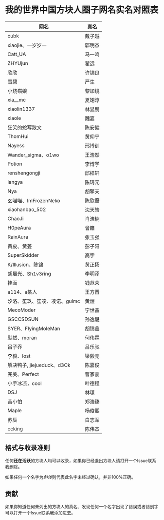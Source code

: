 # 我的世界中国方块人圈子网名实名对照表

| 网名 | 真名 |
| --- | --- |
| cubk | 戴子越 |
| xiaojie、一岁岁一 | 郭明杰 |
| Catt_UA | 马一鸣 |
| ZHYUjun | 翟远 |
| 欣欣 | 许锦良 |
| 雪碧 | 严生 |
| 小烧猫娘 | 黎加镜 |
| xia__mc | 夏翊淳 |
| xiaolin1337 | 林显鹏 |
| xiaole | 魏嘉 |
| 狂笑的蛇写散文 | 陈安健 |
| ThomHui | 黄仰宁 |
| Nayess | 邢博训 |
| Wander_sigma、o1wo | 王浩然 |
| Potion | 李博学 |
| renshengongji | 邱梓轩 |
| langya | 陈琦元 |
| Nya | 胡擎天 |
| 玄喵喵、ImFrozenNeko | 陈欣蘅 |
| xiaohanbao_502 | 沈天皓 |
| ChaoJi | 肖浩楠 |
| H0peAura | 曾籍 |
| RainAura | 张玉强 |
| 黄皮、黄姜 | 彭子阳 |
| SuperSkidder | 高宇 |
| K/Illusion、陈锦 | 黄正扬 |
| 胡晨光、Sh1v3ring | 李明泽 |
| 挂面 | 钱范荣 |
| a114、a某人 | 王方晋 |
| 汐洛、笙玖、笙凌、凌诺、guimc | 黄煜 |
| MecoModer | 宁世鑫 |
| GSCCSDSUN | 孙逸晟 |
| SYER、FlyingMoleMan | 胡锦鑫 |
| 默然、moran | 何伟霖 |
| 吕子乔 | 吕乐驰 |
| 李毅、lost | 梁毅亮 |
| 解决鸭子, jiejueduck、d3Ck | 陈嘉俊 |
| 完美、Perfect | 曹家豪 |
| 小手冰凉，cool | 叶德程 |
| DSJ | 林璟 |
| 苦小怕 | 郑浩臻 |
| Maple | 杨俊熙 |
| 苏辰 | 白志军 |
| ccking | 陈伟杰 |

## 格式与收录准则

任何**还在活跃**的方块人均可以收录，如果你已经退出方块人请打开一个Issue联系我删除。

如果任何一个名字为*斜体*则代表此名字未经过确认，并非100%正确。

## 贡献

如果你知道任何未列出的方块人的真名、发现任何一个名字出现了错误或者错别字可以打开一个Issue联系我添加进去。
